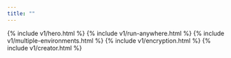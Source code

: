 ```yaml
---
title: ""
---
```


{% include v1/hero.html %}
{% include v1/run-anywhere.html %}
{% include v1/multiple-environments.html %}
{% include v1/encryption.html %}
{% include v1/creator.html %}
